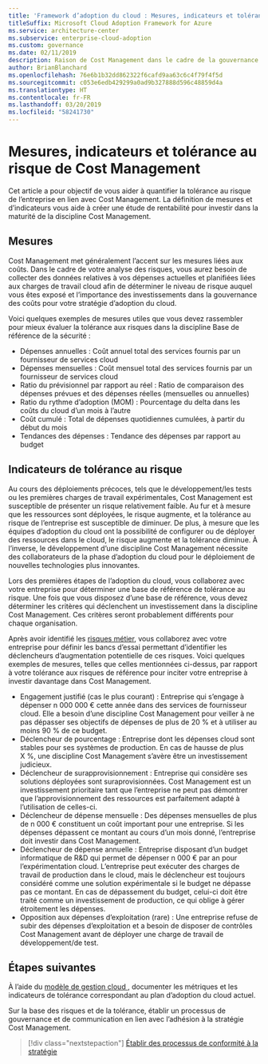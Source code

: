 ```yaml
---
title: 'Framework d’adoption du cloud : Mesures, indicateurs et tolérance au risque de Cost Management'
titleSuffix: Microsoft Cloud Adoption Framework for Azure
ms.service: architecture-center
ms.subservice: enterprise-cloud-adoption
ms.custom: governance
ms.date: 02/11/2019
description: Raison de Cost Management dans le cadre de la gouvernance du cloud
author: BrianBlanchard
ms.openlocfilehash: 76e6b1b32dd862322f6cafd9aa63c6c4f79f4f5d
ms.sourcegitcommit: c053e6edb429299a0ad9b327888d596c48859d4a
ms.translationtype: HT
ms.contentlocale: fr-FR
ms.lasthandoff: 03/20/2019
ms.locfileid: "58241730"
---
```

# <a name="cost-management-metrics-indicators-and-risk-tolerance"></a>Mesures, indicateurs et tolérance au risque de Cost Management

Cet article a pour objectif de vous aider à quantifier la tolérance au risque de l’entreprise en lien avec Cost Management. La définition de mesures et d’indicateurs vous aide à créer une étude de rentabilité pour investir dans la maturité de la discipline Cost Management.

## <a name="metrics"></a>Mesures

Cost Management met généralement l’accent sur les mesures liées aux coûts. Dans le cadre de votre analyse des risques, vous aurez besoin de collecter des données relatives à vos dépenses actuelles et planifiées liées aux charges de travail cloud afin de déterminer le niveau de risque auquel vous êtes exposé et l’importance des investissements dans la gouvernance des coûts pour votre stratégie d’adoption du cloud.

Voici quelques exemples de mesures utiles que vous devez rassembler pour mieux évaluer la tolérance aux risques dans la discipline Base de référence de la sécurité :

- Dépenses annuelles : Coût annuel total des services fournis par un fournisseur de services cloud
- Dépenses mensuelles : Coût mensuel total des services fournis par un fournisseur de services cloud
- Ratio du prévisionnel par rapport au réel : Ratio de comparaison des dépenses prévues et des dépenses réelles (mensuelles ou annuelles)
- Ratio du rythme d’adoption (MOM) : Pourcentage du delta dans les coûts du cloud d’un mois à l’autre
- Coût cumulé : Total de dépenses quotidiennes cumulées, à partir du début du mois
- Tendances des dépenses : Tendance des dépenses par rapport au budget

## <a name="risk-tolerance-indicators"></a>Indicateurs de tolérance au risque

Au cours des déploiements précoces, tels que le développement/les tests ou les premières charges de travail expérimentales, Cost Management est susceptible de présenter un risque relativement faible. Au fur et à mesure que les ressources sont déployées, le risque augmente, et la tolérance au risque de l’entreprise est susceptible de diminuer. De plus, à mesure que les équipes d’adoption du cloud ont la possibilité de configurer ou de déployer des ressources dans le cloud, le risque augmente et la tolérance diminue. À l’inverse, le développement d’une discipline Cost Management nécessite des collaborateurs de la phase d’adoption du cloud pour le déploiement de nouvelles technologies plus innovantes.

Lors des premières étapes de l’adoption du cloud, vous collaborez avec votre entreprise pour déterminer une base de référence de tolérance au risque. Une fois que vous disposez d’une base de référence, vous devez déterminer les critères qui déclenchent un investissement dans la discipline Cost Management. Ces critères seront probablement différents pour chaque organisation.

Après avoir identifié les [risques métier](./business-risks.md), vous collaborez avec votre entreprise pour définir les bancs d’essai permettant d’identifier les déclencheurs d’augmentation potentielle de ces risques. Voici quelques exemples de mesures, telles que celles mentionnées ci-dessus, par rapport à votre tolérance aux risques de référence pour inciter votre entreprise à investir davantage dans Cost Management.

- Engagement justifié (cas le plus courant) : Entreprise qui s’engage à dépenser n 000 000 € cette année dans des services de fournisseur cloud. Elle a besoin d’une discipline Cost Management pour veiller à ne pas dépasser ses objectifs de dépenses de plus de 20 % et à utiliser au moins 90 % de ce budget.
- Déclencheur de pourcentage : Entreprise dont les dépenses cloud sont stables pour ses systèmes de production. En cas de hausse de plus X %, une discipline Cost Management s’avère être un investissement judicieux.
- Déclencheur de surapprovisionnement : Entreprise qui considère ses solutions déployées sont suraprovisionnées. Cost Management est un investissement prioritaire tant que l’entreprise ne peut pas démontrer que l’approvisionnement des ressources est parfaitement adapté à l’utilisation de celles-ci.
- Déclencheur de dépense mensuelle : Des dépenses mensuelles de plus de n 000 € constituent un coût important pour une entreprise. Si les dépenses dépassent ce montant au cours d’un mois donné, l’entreprise doit investir dans Cost Management.
- Déclencheur de dépense annuelle : Entreprise disposant d’un budget informatique de R&D qui permet de dépenser n 000 € par an pour l’expérimentation cloud. L’entreprise peut exécuter des charges de travail de production dans le cloud, mais le déclencheur est toujours considéré comme une solution expérimentale si le budget ne dépasse pas ce montant. En cas de dépassement du budget, celui-ci doit être traité comme un investissement de production, ce qui oblige à gérer étroitement les dépenses.
- Opposition aux dépenses d’exploitation (rare) : Une entreprise refuse de subir des dépenses d’exploitation et a besoin de disposer de contrôles Cost Management avant de déployer une charge de travail de développement/de test.

## <a name="next-steps"></a>Étapes suivantes

À l’aide du [modèle de gestion cloud ](./template.md), documenter les métriques et les indicateurs de tolérance correspondant au plan d’adoption du cloud actuel.

Sur la base des risques et de la tolérance, établir un processus de gouvernance et de communication en lien avec l’adhésion à la stratégie Cost Management.

> [!div class="nextstepaction"]
> [Établir des processus de conformité à la stratégie](compliance-processes.md)
